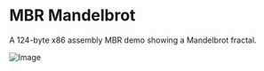 # MBR Mandelbrot

A 124-byte x86 assembly MBR demo showing a Mandelbrot fractal.

![Image](https://i.imgur.com/hnpn0Gm.png)
